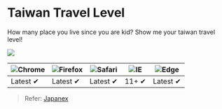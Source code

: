 Taiwan Travel Level
===

How many place you live since you are kid? Show me your taiwan travel level!

[![](https://i.imgur.com/g3Y34Mt.png)](https://travel.tonypai.com.tw/)

![Chrome](https://raw.github.com/alrra/browser-logos/master/src/chrome/chrome_48x48.png) | ![Firefox](https://raw.github.com/alrra/browser-logos/master/src/firefox/firefox_48x48.png) | ![Safari](https://raw.github.com/alrra/browser-logos/master/src/safari/safari_48x48.png) | ![IE](https://raw.github.com/alrra/browser-logos/master/src/archive/internet-explorer_9-11/internet-explorer_9-11_48x48.png) | ![Edge](https://raw.github.com/alrra/browser-logos/master/src/edge/edge_48x48.png)
--- | --- | --- | --- | --- |
Latest ✔ | Latest ✔ |  Latest ✔ | 11+ ✔ | Latest ✔ |

> Refer: [Japanex](https://zhung.com.tw/japanex/)
